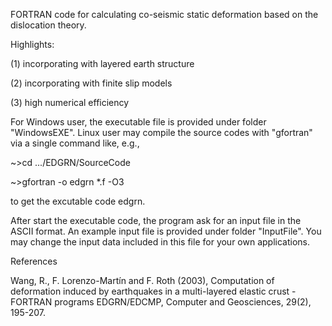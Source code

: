 FORTRAN code for calculating co-seismic static deformation based on the dislocation theory.

Highlights:

(1) incorporating with layered earth structure 

(2) incorporating with finite slip models 

(3) high numerical efficiency

For Windows user, the executable file is provided under folder "WindowsEXE". Linux user may compile the source codes with "gfortran" via a single command like, e.g.,

~>cd .../EDGRN/SourceCode

~>gfortran -o edgrn *.f -O3

to get the excutable code edgrn.

After start the executable code, the program ask for an input file in the ASCII format. An example input file is provided under folder "InputFile". You may change the input data included in this file for your own applications.

References

Wang, R., F. Lorenzo-Martín and F. Roth (2003), Computation of deformation induced by earthquakes in a multi-layered elastic crust - FORTRAN programs EDGRN/EDCMP, Computer and Geosciences, 29(2), 195-207.
